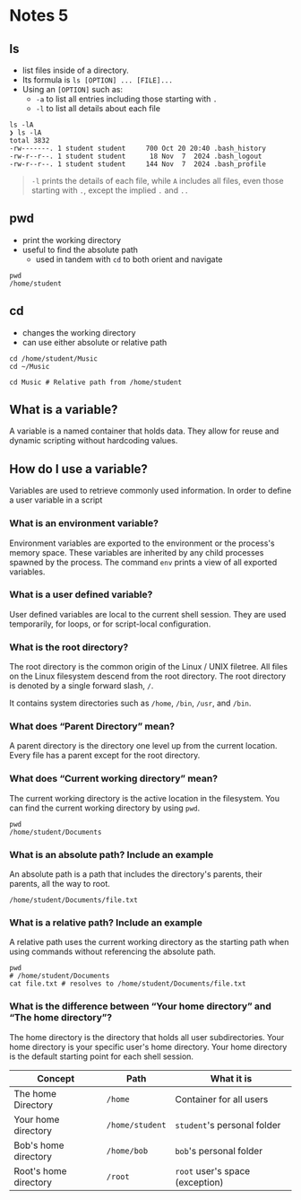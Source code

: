 # Notes 5
##

## ls
- list files inside of a directory. 
- Its formula is `ls [OPTION] ... [FILE]...`
- Using an `[OPTION]` such as:
  - `-a` to list all entries including those starting with `.`
  - `-l` to list all details about each file

```
ls -lA
❯ ls -lA
total 3832
-rw-------. 1 student student     700 Oct 20 20:40 .bash_history
-rw-r--r--. 1 student student      18 Nov  7  2024 .bash_logout
-rw-r--r--. 1 student student     144 Nov  7  2024 .bash_profile
```
> `-l` prints the details of each file, while `A` includes all files, even those starting with `.`, except the implied `.` and `..` 

## pwd
- print the working directory
- useful to find the absolute path
  - used in tandem with `cd` to both orient and navigate

```
pwd
/home/student
```

## cd
- changes the working directory
- can use either absolute or relative path

```
cd /home/student/Music
cd ~/Music

cd Music # Relative path from /home/student

```
## What is a variable?

A variable is a named container that holds data. They allow for reuse and dynamic scripting without hardcoding values.

## How do I use a variable?

Variables are used to retrieve commonly used information. In order to define a user variable in a script 

### What is an environment variable?

Environment variables are exported to the environment or the process's memory space. These variables are inherited by any child processes spawned by the process. The command `env` prints a view of all exported variables. 

### What is a user defined variable?

User defined variables are local to the current shell session. They are used temporarily, for loops, or for script-local configuration. 

### What is the root directory?

The root directory is the common origin of the Linux / UNIX filetree. All files on the Linux filesystem descend from the root directory. The root directory is denoted by a single forward slash, `/`. 

It contains system directories such as `/home`, `/bin`, `/usr`, and `/bin`.

### What does “Parent Directory” mean?

A parent directory is the directory one level up from the current location. Every file has a parent except for the root directory.

### What does “Current working directory” mean?

The current working directory is the active location in the filesystem. You can find the current working directory by using `pwd`.

```
pwd
/home/student/Documents

```

### What is an absolute path? Include an example

An absolute path is a path that includes the directory's parents, their parents, all the way to root. 

```
/home/student/Documents/file.txt

```

### What is a relative path? Include an example

A relative path uses the current working directory as the starting path when using commands without referencing the absolute path.

```
pwd
# /home/student/Documents
cat file.txt # resolves to /home/student/Documents/file.txt
```

### What is the difference between “Your home directory” and “The home directory”?

The home directory is the directory that holds all user subdirectories. Your home directory is your specific user's home directory. Your home directory is the default starting point for each shell session. 

| Concept               | Path            | What it is                      |
| --------------------- | --------------- | ------------------------------- |
| The home Directory    | `/home`         | Container for all users         |
| Your home directory   | `/home/student` | `student`'s personal folder     |
| Bob's home directory  | `/home/bob`     | `bob`'s personal folder         |
| Root's home directory | `/root`         | `root` user's space (exception) |





